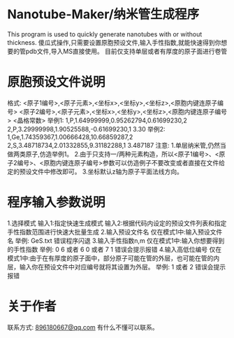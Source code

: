 # Nanotube-Maker/纳米管生成程序
This program is used to quickly generate nanotubes with or without thickness.
傻瓜式操作,只需要设置原胞预设文件,输入手性指数,就能快速得到你想要的管pdb文件,导入MS直接使用。
目前仅支持单层或者有厚度的原子面进行卷管
# 原胞预设文件说明
格式:
<原子1编号>,<原子元素>,<坐标x>,<坐标y>,<坐标z>,<原胞内键连原子编号>
<原子2编号>,<原子元素>,<坐标x>,<坐标y>,<坐标z>,<原胞内键连原子编号>
<晶格常数>
举例1:
1,P,1.64999999,0.95262794,0.61699230,2
2,P,3.29999998,1.90525588,-0.61699230,1
3.30
举例2:
1,Ge,1.74359367,1.00666428,10.66859287,2
2,S,3.48718734,2.01332855,9.31182288,1
3.487187
注意:
1.单层纳米管,仍然当做两类原子,仿造举例1。
2.由于只支持一/两种元素构造，所以<原子1编号>、<原子2编号>、<原胞内键连原子编号>参数可以仿造例子不要改变或者直接在文件给定的预设文件中修改即可。
3.坐标默认z轴为原子平面法线方向。
# 程序输入参数说明
1.选择模式
  输入1:指定快速生成模式
  输入2:根据代码内设定的预设文件列表和指定手性指数范围进行快速大批量生成
2.输入预设文件名
  仅在模式1中:输入预设文件名
  举例: GeS.txt
  错误程序闪退
3.输入手性指数n,m
  仅在模式1中:输入你想要得到的手性指数
  举例: 0 6 或者 6 0 或者 7 1
  错误会提示报错
4.输入高低位编号
  仅在模式1中:由于在有厚度的原子面中，部分原子可能在管的外层，也可能在管的内层，输入你在预设文件中对应编号就将其设置为外层。
  举例: 1 或者 2
  错误会提示报错
# 关于作者
联系方式: 896180667@qq.com
有什么不懂可以联系。
